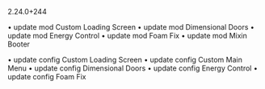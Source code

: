 2.24.0+244

• update mod Custom Loading Screen
• update mod Dimensional Doors
• update mod Energy Control
• update mod Foam Fix
• update mod Mixin Booter

• update config Custom Loading Screen
• update config Custom Main Menu
• update config Dimensional Doors
• update config Energy Control
• update config Foam Fix
